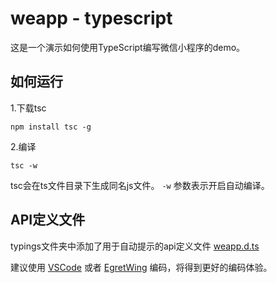 # weapp - typescript

这是一个演示如何使用TypeScript编写微信小程序的demo。

## 如何运行

1.下载tsc

	npm install tsc -g

2.编译

	tsc -w

tsc会在ts文件目录下生成同名js文件。 `-w` 参数表示开启自动编译。



## API定义文件

typings文件夹中添加了用于自动提示的api定义文件 [weapp.d.ts](./typings/weapp.d.ts)

建议使用 [VSCode](http://code.visualstudio.com) 或者 [EgretWing](http://egret.com/products/wing.html) 编码，将得到更好的编码体验。

